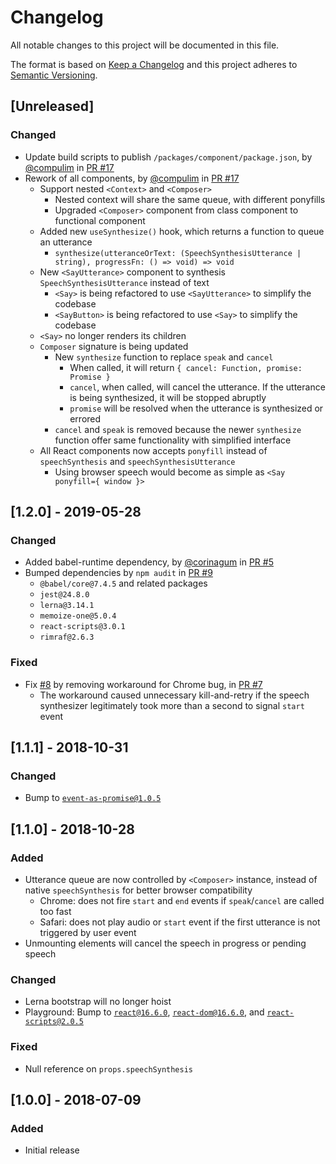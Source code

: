 # Changelog
All notable changes to this project will be documented in this file.

The format is based on [Keep a Changelog](http://keepachangelog.com/en/1.0.0/)
and this project adheres to [Semantic Versioning](http://semver.org/spec/v2.0.0.html).

## [Unreleased]

### Changed

- Update build scripts to publish `/packages/component/package.json`, by [@compulim](https://github.com/compulim) in [PR #17](https://github.com/compulim/react-say/pull/17)
- Rework of all components, by [@compulim](https://github.com/compulim) in [PR #17](https://github.com/compulim/react-say/pull/17)
   - Support nested `<Context>` and `<Composer>`
      - Nested context will share the same queue, with different ponyfills
      - Upgraded `<Composer>` component from class component to functional component
   - Added new `useSynthesize()` hook, which returns a function to queue an utterance
      - `synthesize(utteranceOrText: (SpeechSynthesisUtterance | string), progressFn: () => void) => void`
   - New `<SayUtterance>` component to synthesis `SpeechSynthesisUtterance` instead of text
      - `<Say>` is being refactored to use `<SayUtterance>` to simplify the codebase
      - `<SayButton>` is being refactored to use `<Say>` to simplify the codebase
   - `<Say>` no longer renders its children
   - `Composer` signature is being updated
      - New `synthesize` function to replace `speak` and `cancel`
         - When called, it will return `{ cancel: Function, promise: Promise }`
         - `cancel`, when called, will cancel the utterance. If the utterance is being synthesized, it will be stopped abruptly
         - `promise` will be resolved when the utterance is synthesized or errored
      - `cancel` and `speak` is removed because the newer `synthesize` function offer same functionality with simplified interface
   - All React components now accepts `ponyfill` instead of `speechSynthesis` and `speechSynthesisUtterance`
      - Using browser speech would become as simple as `<Say ponyfill={ window }>`

## [1.2.0] - 2019-05-28
### Changed
- Added babel-runtime dependency, by [@corinagum](https://github.com/corinagum) in [PR #5](https://github.com/compulim/react-say/pull/5)
- Bumped dependencies by `npm audit` in [PR #9](https://github.com/compulim/react-say/pull/9)
   - `@babel/core@7.4.5` and related packages
   - `jest@24.8.0`
   - `lerna@3.14.1`
   - `memoize-one@5.0.4`
   - `react-scripts@3.0.1`
   - `rimraf@2.6.3`

### Fixed
- Fix [#8](https://github.com/compulim/react-say/issues/8) by removing workaround for Chrome bug, in [PR #7](https://github.com/compulim/react-say/pull/7)
   - The workaround caused unnecessary kill-and-retry if the speech synthesizer legitimately took more than a second to signal `start` event

## [1.1.1] - 2018-10-31
### Changed
- Bump to [`event-as-promise@1.0.5`](https://npmjs.com/package/event-as-promise/v/1.0.5)

## [1.1.0] - 2018-10-28
### Added
- Utterance queue are now controlled by `<Composer>` instance, instead of native `speechSynthesis` for better browser compatibility
   - Chrome: does not fire `start` and `end` events if `speak`/`cancel` are called too fast
   - Safari: does not play audio or `start` event if the first utterance is not triggered by user event
- Unmounting elements will cancel the speech in progress or pending speech

### Changed
- Lerna bootstrap will no longer hoist
- Playground: Bump to [`react@16.6.0`](https://npmjs.com/package/react/v/16.6.0), [`react-dom@16.6.0`](https://npmjs.com/package/react-dom/v/16.6.0), and [`react-scripts@2.0.5`](https://npmjs.com/package/react-scripts/v/2.0.5)

### Fixed
- Null reference on `props.speechSynthesis`

## [1.0.0] - 2018-07-09
### Added
- Initial release
